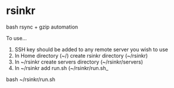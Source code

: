 # rsinkr
bash rsync + gzip automation

To use...

1) SSH key should be added to any remote server you wish to use <br />
2) In Home directory (~/) create rsinkr directory (~/rsinkr) <br />
3) In ~/rsinkr create servers directory (~/rsinkr/servers) <br />
4) In ~/rsinkr add run.sh (~/rsinkr/run.sh_ <br />

bash ~/rsinkr/run.sh 

